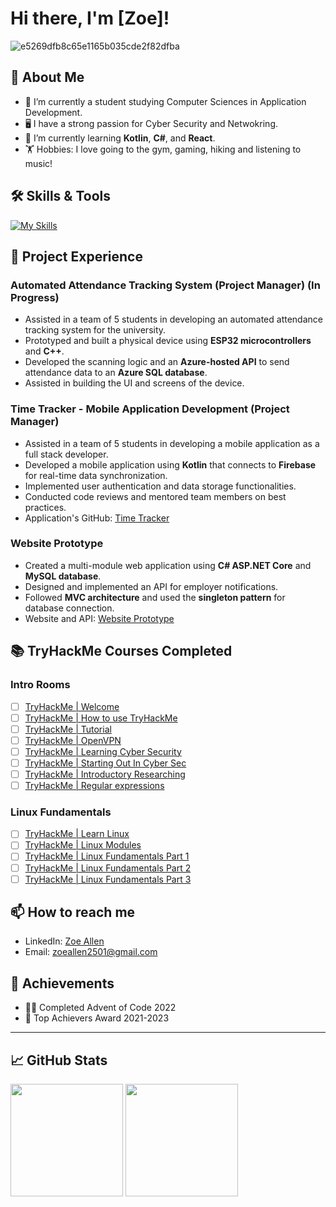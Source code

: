 # Hi there, I'm [Zoe]! 

![e5269dfb8c65e1165b035cde2f82dfba](https://github.com/user-attachments/assets/93ffd343-986e-487c-8c7f-de92e032aadc)

## 🌟 About Me

- 🔭 I’m currently a student studying Computer Sciences in Application Development.
- 🖥️ I have a strong passion for Cyber Security and Netwokring.
- 🌱 I’m currently learning **Kotlin**, **C#**, and **React**.
- 🏋️ Hobbies: I love going to the gym, gaming, hiking and listening to music!

## 🛠️ Skills & Tools

[![My Skills](https://skillicons.dev/icons?i=azure,mysql,docker,figma,firebase,github,java,kotlin,visualstudio,nodejs)](https://skillicons.dev)

## 📂 Project Experience

### **Automated Attendance Tracking System (Project Manager) (In Progress)**
- Assisted in a team of 5 students in developing an automated attendance tracking system for the university.
- Prototyped and built a physical device using **ESP32 microcontrollers** and **C++**.
- Developed the scanning logic and an **Azure-hosted API** to send attendance data to an **Azure SQL database**.
- Assisted in building the UI and screens of the device.

### **Time Tracker - Mobile Application Development (Project Manager)**
- Assisted in a team of 5 students in developing a mobile application as a full stack developer.
- Developed a mobile application using **Kotlin** that connects to **Firebase** for real-time data synchronization.
- Implemented user authentication and data storage functionalities.
- Conducted code reviews and mentored team members on best practices.
- Application's GitHub: [Time Tracker](https://github.com/VCNMB/vcnmb-opsc7311-2024-poe-ticktock)

### **Website Prototype**
- Created a multi-module web application using **C# ASP.NET Core** and **MySQL database**.
- Designed and implemented an API for employer notifications.
- Followed **MVC architecture** and used the **singleton pattern** for database connection.
- Website and API: [Website Prototype](https://github.com/sezziiee/ST10085210_PROG7311_Part2)


## 📚 TryHackMe Courses Completed

### **Intro Rooms**
- [ ]  [TryHackMe | Welcome](https://tryhackme.com/room/hello)
- [ ]  [TryHackMe | How to use TryHackMe](https://tryhackme.com/room/howtousetryhackme)
- [ ]  [TryHackMe | Tutorial](https://tryhackme.com/room/tutorial)
- [ ]  [TryHackMe | OpenVPN](https://tryhackme.com/room/openvpn)
- [ ]  [TryHackMe | Learning Cyber Security](https://tryhackme.com/room/beginnerpathintro)
- [ ]  [TryHackMe | Starting Out In Cyber Sec](https://tryhackme.com/room/startingoutincybersec)
- [ ]  [TryHackMe | Introductory Researching](https://tryhackme.com/room/introtoresearch)
- [ ]  [TryHackMe | Regular expressions](https://tryhackme.com/room/catregex)

### **Linux Fundamentals**
- [ ]  [TryHackMe | Learn Linux](https://tryhackme.com/room/zthlinux)
- [ ]  [TryHackMe | Linux Modules](https://tryhackme.com/room/linuxmodules)
- [ ]  [TryHackMe | Linux Fundamentals Part 1](https://tryhackme.com/room/linuxfundamentalspart1)
- [ ]  [TryHackMe | Linux Fundamentals Part 2](https://tryhackme.com/room/linuxfundamentalspart2)
- [ ]  [TryHackMe | Linux Fundamentals Part 3](https://tryhackme.com/room/linuxfundamentalspart3)

## 📫 How to reach me

- LinkedIn: [Zoe Allen](https://www.linkedin.com/in/zoe-allen-205192248/)
- Email: [zoeallen2501@gmail.com](mailto:zoeallen2501@gmail.com)

## 🏅 Achievements

- 👩‍💻 Completed Advent of Code 2022
- 🌟 Top Achievers Award 2021-2023
---
## 📈 GitHub Stats

<div>
  <img height="180em" src="https://github-readme-stats.vercel.app/api?username=sezziiee&show_icons=true&hide_border=true&&count_private=true&include_all_commits=true" />
  <img height="180em" src="https://github-readme-stats.vercel.app/api/top-langs/?username=sezziiee&exclude_repo=Limitless&show_icons=true&hide_border=true&layout=compact&langs_count=8"/>
</div>
